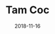 ---
title: Tam Coc
date: 2018-11-16
countries:
  - Vietnam
resources:
  - src: DSCF2933.jpg
    params: 
      weight: 0
  - src: DSCF2917.jpg
    params: 
      weight: 1
  - src: DSCF2904.jpg
    params: 
      weight: 2
  - src: DSCF2899.jpg
    params: 
      weight: 3
  - src: DSCF2879.jpg
    params: 
      weight: 4
  - src: DSCF2886.jpg
    params: 
      weight: 5
  - src: feature.jpg
    params: 
      weight: 6   
  - src: DSCF2977.jpg
    params: 
      weight: 7
  - src: DSCF2702.jpg
    params: 
      weight: 9
  - src: DSCF2778.jpg
    params: 
      weight: 10
  - src: DSCF2779.jpg
    params: 
      weight: 11
  - src: DSCF2711.jpg
    params: 
      weight: 12
  - src: DSCF2697.jpg
    params:
      weight: 13
  - src: DSCF2940.jpg
    params: 
      weight: 14
---